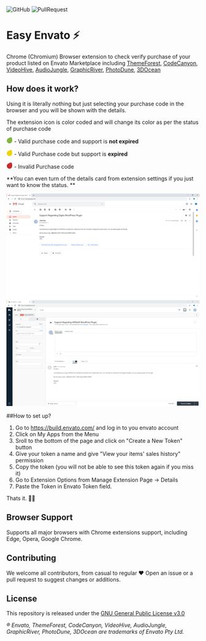 ![GitHub](https://img.shields.io/github/license/UnitedOver/easy-envato)  ![PullRequest](https://img.shields.io/badge/PRs-welcome-brightgreen)
 # Easy Envato ⚡ 

Chrome (Chromium) Browser extension to check verify purchase of your product listed on Envato Marketplace including [ThemeForest](https://themeforest.net/ "ThemeForest"), [CodeCanyon](https://codecanyon.net/ "CodeCanyon"),  [VideoHive](https://videohive.net/ "VideoHive"),  [AudioJungle](https://audiojungle.net/ "AudioJungle"), [GraphicRiver](https://graphicriver.net/ "GraphicRiver"), [PhotoDune](https://photodune.net/ "PhotoDune"), [3DOcean](https://3docean.net/ "3DOcean")

## How does it work?

Using it is literally nothing but just selecting your purchase code in the browser and you will be shown with the details.

The extension icon is color coded and will change its color as per the status of purchase code

<img src="description-images/active.png" alt="green" width="16"> - Valid purchase code and support is **not expired**

<img src="description-images/expired.png" alt="yellow" width="16"> - Valid Purchase code but support is **expired**

<img src="description-images/invalid.png" alt="red" width="16"> - Invalid Purchase code


**You can even turn of the details card from extension settings if you just want to know the status. **

![Email](description-images/email.gif "Text selection")
![Ticket](description-images/ticket.gif "Text selection")

##How to set up?
1. Go to https://build.envato.com/ and log in to you envato account
2. Click on My Apps from the Menu
3. Sroll to the bottom of the page and click on "Create a New Token" button
4. Give your token a name and give "View your items' sales history" permission
5. Copy the token (you will not be able to see this token again if you miss it)
6. Go to Extension Options from Manage Extension Page -> Details
7. Paste the Token in Envato Token field.

Thats it. 👏🏻

## Browser Support
Supports all major browsers with Chrome extensions support, including Edge, Opera, Google Chrome. 

##  Contributing
We welcome all contributors, from casual to regular ❤ 
Open an issue or a pull request to suggest changes or additions.

## License
This repository is released under the [GNU General Public License v3.0](/LICENSE "GNU General Public License v3.0")

*&reg; Envato, ThemeForest, CodeCanyon, VideoHive, AudioJungle, GraphicRiver, PhotoDune, 3DOcean are trademarks of Envato Pty Ltd.*
